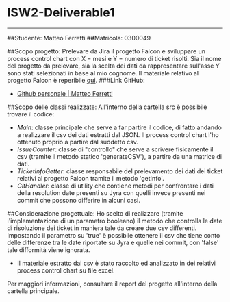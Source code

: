 # ISW2-Deliverable1
___
##Studente: Matteo Ferretti
##Matricola: 0300049

##Scopo progetto:
Prelevare da Jira il progetto Falcon e sviluppare un process control chart con X = mesi e Y = numero di ticket risolti.
Sia il nome del progetto da prelevare, sia la scelta dei dati da rappresentare sull'asse Y sono stati selezionati in base al mio cognome.
Il materiale relativo al progetto Falcon è reperibile [qui](https://issues.apache.org/jira/browse/FALCON-1958?jql=project%20%3D%20FALCON%20AND%20resolution%20%3D%20Unresolved%20ORDER%20BY%20priority%20DESC%2C%20updated%20DESC).
###Link GitHub:
- [Github personale | Matteo Ferretti](https://github.com/IronMatt97?tab=repositories)

##Scopo delle classi realizzate:
All'interno della cartella src è possibile trovare il codice:
- *Main*: classe principale che serve a far partire il codice, di fatto andando a realizzare il csv dei dati estratti dal JSON. Il process control chart l'ho ottenuto proprio a partire dal suddetto csv.
- *IssueCounter*: classe di "controllo" che serve a scrivere fisicamente il csv (tramite il metodo statico 'generateCSV'), a partire da una matrice di dati.
- *TicketInfoGetter*: classe responsabile del prelevamento dei dati dei ticket relativi al progetto Falcon tramite il metodo 'getInfo'.
- *GitHandler*: classe di utility che contiene metodi per confrontare i dati della resolution date presenti su Jyra con quelli invece presenti nei commit che possono differire in alcuni casi.

##Considerazione progettuale:
Ho scelto di realizzare (tramite l'implementazione di un parametro booleano) il metodo che controlla le date di risoluzione dei ticket in maniera tale da creare due csv differenti. Impostando il parametro su 'true' è possibile ottenere il csv che tiene conto delle differenze tra le date riportate su Jyra e quelle nei commit, con 'false' tale difformità viene ignorata. 
- Il materiale estratto dai csv è stato raccolto ed analizzato in dei relativi process control chart su file excel.



Per maggiori informazioni, consultare il report del progetto all'interno della cartella principale.
